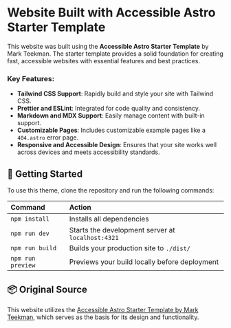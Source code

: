 # Website Built with Accessible Astro Starter Template

This website was built using the **Accessible Astro Starter Template** by Mark Teekman. The starter template provides a solid foundation for creating fast, accessible websites with essential features and best practices.

### Key Features:
- **Tailwind CSS Support**: Rapidly build and style your site with Tailwind CSS.
- **Prettier and ESLint**: Integrated for code quality and consistency.
- **Markdown and MDX Support**: Easily manage content with built-in support.
- **Customizable Pages**: Includes customizable example pages like a `404.astro` error page.
- **Responsive and Accessible Design**: Ensures that your site works well across devices and meets accessibility standards.

## 🚀 Getting Started

To use this theme, clone the repository and run the following commands:

| Command           | Action                                       |
| :---------------- | :------------------------------------------- |
| `npm install`     | Installs all dependencies                    |
| `npm run dev`     | Starts the development server at `localhost:4321` |
| `npm run build`   | Builds your production site to `./dist/`    |
| `npm run preview` | Previews your build locally before deployment |

## 📦 Original Source

This website utilizes the [Accessible Astro Starter Template by Mark Teekman](https://github.com/markteekman/accessible-astro-starter), which serves as the basis for its design and functionality.

